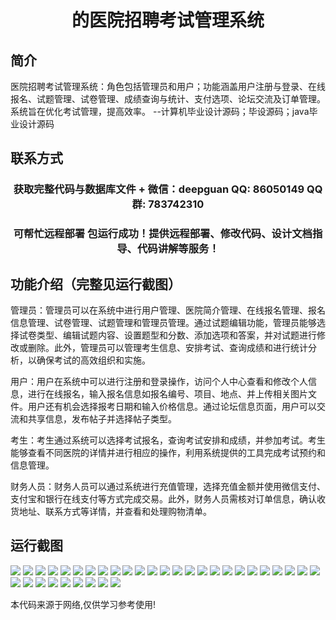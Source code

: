 <p><h1 align="center">的医院招聘考试管理系统</h1></p>

## 简介
医院招聘考试管理系统：角色包括管理员和用户；功能涵盖用户注册与登录、在线报名、试题管理、试卷管理、成绩查询与统计、支付选项、论坛交流及订单管理。系统旨在优化考试管理，提高效率。    --计算机毕业设计源码；毕设源码；java毕业设计源码


## 联系方式
<p><h3 align="center">获取完整代码与数据库文件 + 微信：deepguan QQ: 86050149 QQ群: 783742310</h3></p>
<p><h3 align="center">可帮忙远程部署 包运行成功！提供远程部署、修改代码、设计文档指导、代码讲解等服务！</h3></p>

## 功能介绍（完整见运行截图）
管理员：管理员可以在系统中进行用户管理、医院简介管理、在线报名管理、报名信息管理、试卷管理、试题管理和管理员管理。通过试题编辑功能，管理员能够选择试卷类型、编辑试题内容、设置题型和分数、添加选项和答案，并对试题进行修改或删除。此外，管理员可以管理考生信息、安排考试、查询成绩和进行统计分析，以确保考试的高效组织和实施。

用户：用户在系统中可以进行注册和登录操作，访问个人中心查看和修改个人信息，进行在线报名，输入报名信息如报名编号、项目、地点、并上传相关图片文件。用户还有机会选择报考日期和输入价格信息。通过论坛信息页面，用户可以交流和共享信息，发布帖子并选择帖子类型。

考生：考生通过系统可以选择考试报名，查询考试安排和成绩，并参加考试。考生能够查看不同医院的详情并进行相应的操作，利用系统提供的工具完成考试预约和信息管理。

财务人员：财务人员可以通过系统进行充值管理，选择充值金额并使用微信支付、支付宝和银行在线支付等方式完成交易。此外，财务人员需核对订单信息，确认收货地址、联系方式等详情，并查看和处理购物清单。


## 运行截图
![](img/001.jpg)
![](img/002.jpg)
![](img/003.jpg)
![](img/004.jpg)
![](img/005.jpg)
![](img/006.jpg)
![](img/007.jpg)
![](img/008.jpg)
![](img/009.jpg)
![](img/010.jpg)
![](img/011.jpg)
![](img/012.jpg)
![](img/013.jpg)
![](img/014.jpg)
![](img/015.jpg)
![](img/016.jpg)
![](img/017.jpg)
![](img/018.jpg)
![](img/019.jpg)
![](img/020.jpg)
![](img/021.jpg)
![](img/022.jpg)
![](img/023.jpg)
![](img/024.jpg)
![](img/025.jpg)
![](img/026.jpg)
![](img/027.jpg)
![](img/028.jpg)
![](img/029.jpg)
![](img/030.jpg)
![](img/031.jpg)
![](img/032.jpg)
![](img/033.jpg)
![](img/034.jpg)

<p>本代码来源于网络,仅供学习参考使用!</p>

